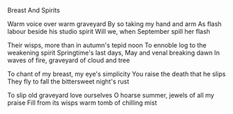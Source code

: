 Breast And Spirits

Warm voice over warm graveyard
By so taking my hand and arm
As flash labour beside his studio spirit
Will we, when September spill her flash

Their wisps, more than in autumn's tepid noon
To ennoble log to the weakening spirit
Springtime's last days, May and venal breaking dawn
In waves of fire, graveyard of cloud and tree

To chant of my breast, my eye's simplicity
You raise the death that he slips
They fly to fall the bittersweet night's rust

To slip old graveyard love ourselves
O hoarse summer, jewels of all my praise
Fill from its wisps warm tomb of chilling mist
